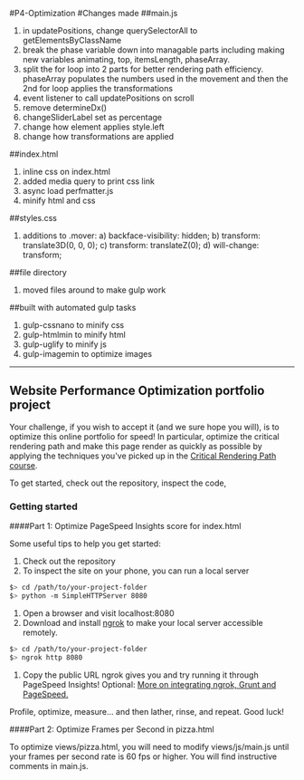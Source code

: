 #P4-Optimization
#Changes made
##main.js
1) in updatePositions, change querySelectorAll to getElementsByClassName
2) break the phase variable down into managable parts including making new variables animating, top, itemsLength, phaseArray. 
3) split the for loop into 2 parts for better rendering path efficiency. phaseArray populates the numbers used in the movement and then the 2nd for loop applies the transformations
4) event listener to call updatePositions on scroll
5) remove determineDx()
6) changeSliderLabel set as percentage
7) change how element applies style.left
8) change how transformations are applied

##index.html
1) inline css on index.html
2) added media query to print css link
3) async load perfmatter.js
4) minify html and css

##styles.css
1) additions to .mover:
    a) backface-visibility: hidden;
    b) transform: translate3D(0, 0, 0);
    c) transform: translateZ(0);
    d) will-change: transform;
    
##file directory
1) moved files around to make gulp work

##built with automated gulp tasks
1) gulp-cssnano to minify css
2) gulp-htmlmin to minify html
3) gulp-uglify to minify js
4) gulp-imagemin to optimize images

-----------------------------------------

## Website Performance Optimization portfolio project

Your challenge, if you wish to accept it (and we sure hope you will), is to optimize this online portfolio for speed! In particular, optimize the critical rendering path and make this page render as quickly as possible by applying the techniques you've picked up in the [Critical Rendering Path course](https://www.udacity.com/course/ud884).

To get started, check out the repository, inspect the code,

### Getting started

####Part 1: Optimize PageSpeed Insights score for index.html

Some useful tips to help you get started:

1. Check out the repository
1. To inspect the site on your phone, you can run a local server

  ```bash
  $> cd /path/to/your-project-folder
  $> python -m SimpleHTTPServer 8080
  ```

1. Open a browser and visit localhost:8080
1. Download and install [ngrok](https://ngrok.com/) to make your local server accessible remotely.

  ``` bash
  $> cd /path/to/your-project-folder
  $> ngrok http 8080
  ```

1. Copy the public URL ngrok gives you and try running it through PageSpeed Insights! Optional: [More on integrating ngrok, Grunt and PageSpeed.](http://www.jamescryer.com/2014/06/12/grunt-pagespeed-and-ngrok-locally-testing/)

Profile, optimize, measure... and then lather, rinse, and repeat. Good luck!

####Part 2: Optimize Frames per Second in pizza.html

To optimize views/pizza.html, you will need to modify views/js/main.js until your frames per second rate is 60 fps or higher. You will find instructive comments in main.js. 